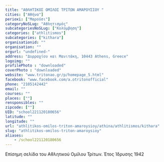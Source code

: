 ```yaml
---
title: "ΑΘΛΗΤΙΚΟΣ ΟΜΙΛΟΣ ΤΡΙΤΩΝ ΑΜΑΡΟΥΣΙΟΥ "
cities: ["Αθήνα"]
perioxi: ["Μαρούσι"]
categoryNoSLug: "Αθλητισμός"
subcategoriesNoSLug: ["Κολύμβηση"]
categories: ["athlitismos"]
subcategories: ["kithara"]
organisationid: ""
organisation: ""
orgurl: "undefined-"
address: "Δυρραχίου και Μανιτάκη, 10443 Athens, Greece"
logoimg: ""
profilePhoto : "downloaded"
coverPhoto : "downloaded"
website: "www.tritonao.gr/p/homepage_5.html"
facebook: "www.facebook.com/a.otritonofficial"
phone: "2105142442"
email: ""
courses: ""
places: [""]
rensponsibles: ""
zipcode: [""]
UID: "school221120180656"
latitude: ""
longitude: ""
url: "athlitikos-omilos-triton-amaroysioy/athina/athlitismos/kithara"
slug: "athlitikos-omilos-triton-amaroysioy"
aliases:
    - /school221120180656
---
```



Επίσημη σελίδα του Αθλητικού Ομίλου Τρίτων. Έτος Ίδρυσης 1942

